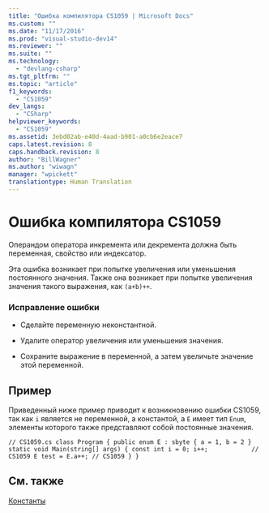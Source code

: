 ```yaml
---
title: "Ошибка компилятора CS1059 | Microsoft Docs"
ms.custom: ""
ms.date: "11/17/2016"
ms.prod: "visual-studio-dev14"
ms.reviewer: ""
ms.suite: ""
ms.technology: 
  - "devlang-csharp"
ms.tgt_pltfrm: ""
ms.topic: "article"
f1_keywords: 
  - "CS1059"
dev_langs: 
  - "CSharp"
helpviewer_keywords: 
  - "CS1059"
ms.assetid: 3ebd02ab-e40d-4aad-b901-a0cb6e2eace7
caps.latest.revision: 8
caps.handback.revision: 8
author: "BillWagner"
ms.author: "wiwagn"
manager: "wpickett"
translationtype: Human Translation
---
```

# Ошибка компилятора CS1059
Операндом оператора инкремента или декремента должна быть переменная, свойство или индексатор.  
  
 Эта ошибка возникает при попытке увеличения или уменьшения постоянного значения. Также она возникает при попытке увеличения значения такого выражения, как `(a+b)++`.  
  
### Исправление ошибки  
  
-   Сделайте переменную неконстантной.  
  
-   Удалите оператор увеличения или уменьшения значения.  
  
-   Сохраните выражение в переменной, а затем увеличьте значение этой переменной.  
  
## Пример  
 Приведенный ниже пример приводит к возникновению ошибки CS1059, так как `i` является не переменной, а константой, а `E` имеет тип `Enum`, элементы которого также представляют собой постоянные значения.  
  
```  
// CS1059.cs class Program { public enum E : sbyte { a = 1, b = 2 } static void Main(string[] args) { const int i = 0; i++;            // CS1059 E test = E.a++; // CS1059 } }  
```  
  
## См. также  
 [Константы](../../csharp/programming-guide/classes-and-structs/constants.md)